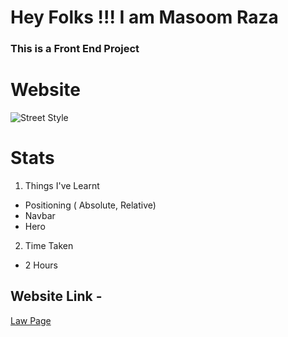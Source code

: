 # Hey Folks !!! I am Masoom Raza    
### This is a Front End Project 
# Website
![Street Style]()
# Stats 
1. Things I've Learnt 
  - Positioning ( Absolute, Relative)
- Navbar 
- Hero
2. Time Taken
- 2 Hours 
## Website Link -
[Law Page ]()
